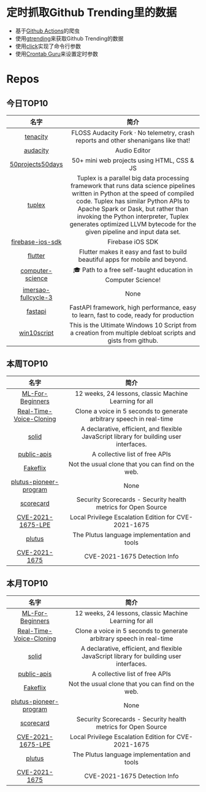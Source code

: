 # 定时抓取Github Trending里的数据
* 基于[Github Actions](https://docs.github.com/en/actions)的爬虫
* 使用[gtrending](https://github.com/hedythedev/gtrending)来获取Github Trending的数据
* 使用[click](https://github.com/pallets/click)实现了命令行参数
* 使用[Crontab Guru](https://crontab.guru/)来设置定时参数

# Repos
## 今日TOP10 
<!-- START OF DAILY_TOP10_REPOS -->
| 名字 | 简介 |
| :----: | :----: |
| [tenacity](https://github.com/tenacityteam/tenacity) | FLOSS Audacity Fork · No telemetry, crash reports and other shenanigans like that! |
| [audacity](https://github.com/audacity/audacity) | Audio Editor |
| [50projects50days](https://github.com/bradtraversy/50projects50days) | 50+ mini web projects using HTML, CSS & JS |
| [tuplex](https://github.com/tuplex/tuplex) | Tuplex is a parallel big data processing framework that runs data science pipelines written in Python at the speed of compiled code. Tuplex has similar Python APIs to Apache Spark or Dask, but rather than invoking the Python interpreter, Tuplex generates optimized LLVM bytecode for the given pipeline and input data set. |
| [firebase-ios-sdk](https://github.com/firebase/firebase-ios-sdk) | Firebase iOS SDK |
| [flutter](https://github.com/flutter/flutter) | Flutter makes it easy and fast to build beautiful apps for mobile and beyond. |
| [computer-science](https://github.com/ossu/computer-science) | 🎓 Path to a free self-taught education in Computer Science! |
| [imersao-fullcycle-3](https://github.com/codeedu/imersao-fullcycle-3) | None |
| [fastapi](https://github.com/tiangolo/fastapi) | FastAPI framework, high performance, easy to learn, fast to code, ready for production |
| [win10script](https://github.com/ChrisTitusTech/win10script) | This is the Ultimate Windows 10 Script from a creation from multiple debloat scripts and gists from github. |
<!-- END OF DAILY_TOP10_REPOS -->

## 本周TOP10
<!-- START OF WEEKLY_TOP10_REPOS -->
| 名字 | 简介 |
| :----: | :----: |
| [ML-For-Beginners](https://github.com/microsoft/ML-For-Beginners) | 12 weeks, 24 lessons, classic Machine Learning for all |
| [Real-Time-Voice-Cloning](https://github.com/CorentinJ/Real-Time-Voice-Cloning) | Clone a voice in 5 seconds to generate arbitrary speech in real-time |
| [solid](https://github.com/solidjs/solid) | A declarative, efficient, and flexible JavaScript library for building user interfaces. |
| [public-apis](https://github.com/public-apis/public-apis) | A collective list of free APIs |
| [Fakeflix](https://github.com/Th3Wall/Fakeflix) | Not the usual clone that you can find on the web. |
| [plutus-pioneer-program](https://github.com/input-output-hk/plutus-pioneer-program) | None |
| [scorecard](https://github.com/ossf/scorecard) | Security Scorecards - Security health metrics for Open Source |
| [CVE-2021-1675-LPE](https://github.com/hlldz/CVE-2021-1675-LPE) | Local Privilege Escalation Edition for CVE-2021-1675 |
| [plutus](https://github.com/input-output-hk/plutus) | The Plutus language implementation and tools |
| [CVE-2021-1675](https://github.com/LaresLLC/CVE-2021-1675) | CVE-2021-1675 Detection Info |
<!-- END OF WEEKLY_TOP10_REPOS -->

## 本月TOP10
<!-- START OF MONTHLY_TOP10_REPOS -->
| 名字 | 简介 |
| :----: | :----: |
| [ML-For-Beginners](https://github.com/microsoft/ML-For-Beginners) | 12 weeks, 24 lessons, classic Machine Learning for all |
| [Real-Time-Voice-Cloning](https://github.com/CorentinJ/Real-Time-Voice-Cloning) | Clone a voice in 5 seconds to generate arbitrary speech in real-time |
| [solid](https://github.com/solidjs/solid) | A declarative, efficient, and flexible JavaScript library for building user interfaces. |
| [public-apis](https://github.com/public-apis/public-apis) | A collective list of free APIs |
| [Fakeflix](https://github.com/Th3Wall/Fakeflix) | Not the usual clone that you can find on the web. |
| [plutus-pioneer-program](https://github.com/input-output-hk/plutus-pioneer-program) | None |
| [scorecard](https://github.com/ossf/scorecard) | Security Scorecards - Security health metrics for Open Source |
| [CVE-2021-1675-LPE](https://github.com/hlldz/CVE-2021-1675-LPE) | Local Privilege Escalation Edition for CVE-2021-1675 |
| [plutus](https://github.com/input-output-hk/plutus) | The Plutus language implementation and tools |
| [CVE-2021-1675](https://github.com/LaresLLC/CVE-2021-1675) | CVE-2021-1675 Detection Info |
<!-- END OF MONTHLY_TOP10_REPOS -->
